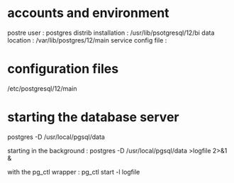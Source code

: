 # accounts and environment
postre user : postgres
distrib installation : /usr/lib/psotgresql/12/bi
data location :  /var/lib/postgres/12/main
service config file : 

# configuration files
/etc/postgresql/12/main

# starting the database server
postgres -D /usr/local/pgsql/data

starting in the background :
postgres -D /usr/local/pgsql/data >logfile 2>&1 &

with the pg_ctl wrapper :
pg_ctl start -l logfile
